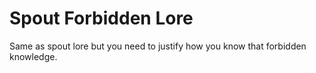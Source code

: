 # Spout Forbidden Lore
Same as spout lore but you need to justify how you know that forbidden knowledge.